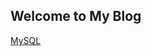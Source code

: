 ## Welcome to My Blog

[MySQL](https://github.com/zhengyunfeng/zhengyunfeng.github.io/mysql/mysql.md)

